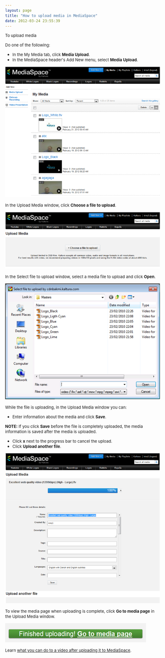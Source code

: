```yaml
---
layout: page
title: "How to upload media in MediaSpace"
date: 2012-03-24 23:55:39
---
```


<p class="mce-procedure">
  <span style="font-size: small;">To upload media</span>
</p>

<span style="font-size: small;">Do one of the following: </span>

*   <span style="font-size: small;">In the My Media tab, click <strong>Media Upload</strong>.</span>
*   <span style="font-size: small;">In the MediaSpace header's Add New menu, select <strong>Media Upload</strong>.</span>

<span style="font-size: small;"><img src="../../assets/390">

<span style="font-size: small;">In the Upload Media window, click <strong>Choose a file to upload</strong>.</span>

<span style="font-size: small;"><img src="../../assets/368">

<span style="font-size: small;">In the Select file to upload window, select a media file to upload and click <strong>Open</strong>.</span>

<span style="font-size: small;"><img src="../../assets/378">

<span style="font-size: small;">While the file is uploading, in the Upload Media window you can:</span>

*   <span style="font-size: small;">Enter information about the media and click </span><strong style="font-size: small;">Save</strong><span style="font-size: small;">.</span>

<p class="note mce-note-graphic">
  <span style="font-size: small;"><strong>NOTE:</strong> If you click <strong>Save</strong> before the file is completely uploaded, the media information is saved after the media is uploaded.</span>
</p>

*   <span style="font-size: small;">Click </span><strong style="font-size: small;">x</strong><span style="font-size: small;"> next to the progress bar to cancel the upload.</span>
*   <span style="font-size: small;">Click </span><strong style="font-size: small;">Upload another file</strong><span style="font-size: small;">.</span>

<span style="font-size: small;"><img src="../../assets/391">

<span style="font-size: small;">To view the media page when uploading is complete, click <strong>Go to media page</strong> in the Upload Media window. </span>

<span style="font-size: small;"><img src="../../assets/375">

<span style="font-size: small;">Learn <a href="http://knowledge.kaltura.com/faq/what-you-can-do-video-after-uploading-it-mediaspace" target="_blank">what you can do to a video after uploading it to MediaSpace</a>.</span>

<span style="font-size: small;"><br /></span>